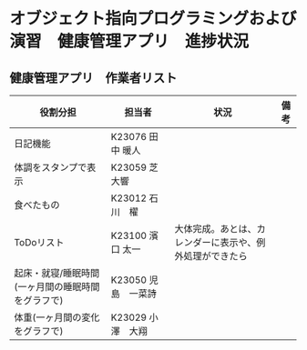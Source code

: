 # オブジェクト指向プログラミングおよび演習　健康管理アプリ　進捗状況

## 健康管理アプリ　作業者リスト

| 役割分担 | 担当者 | 状況 | 備考 |
| -------------- | -------------- | ----------- | -------------------------------------- |
| 日記機能 | K23076 田中 暖人 |  |  |
| 体調をスタンプで表示 | K23059 芝　大響 |  |  |
| 食べたもの | K23012 石川　櫂 |  |  |
| ToDoリスト | K23100 濱口 太一 | 大体完成。あとは、カレンダーに表示や、例外処理ができたら |  |
| 起床・就寝/睡眠時間(一ヶ月間の睡眠時間をグラフで) | K23050 児島　一菜詩 |  |  |
| 体重(一ヶ月間の変化をグラフで) | K23029 小澤　大翔 |  |  |

